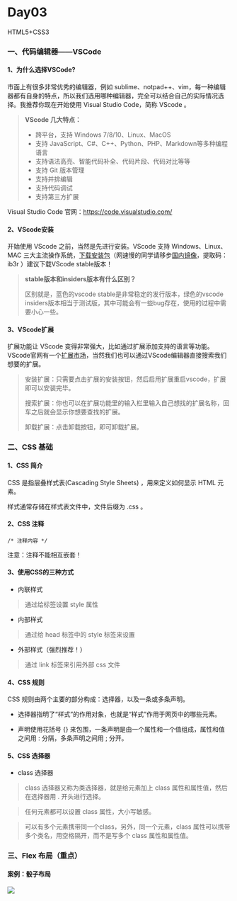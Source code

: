 # Day03
HTML5+CSS3

### 一、代码编辑器——VSCode

#### 1、为什么选择VSCode?

市面上有很多非常优秀的编辑器，例如 sublime、notpad++、vim，每一种编辑器都有自身的特点，所以我们选用哪种编辑器，完全可以结合自己的实际情况选择。我推荐你现在开始使用 Visual Studio Code，简称 VScode 。

> **VScode 几大特点：**
> 
> * 跨平台，支持 Windows 7/8/10、Linux、MacOS
> * 支持 JavaScript、C#、C++、Python、PHP、Markdown等多种编程语言
> * 支持语法高亮、智能代码补全、代码片段、代码对比等等
> * 支持 Git 版本管理
> * 支持并排编辑
> * 支持代码调试
> * 支持第三方扩展

Visual Studio Code 官网：https://code.visualstudio.com/

#### 2、VScode安装

开始使用 VScode 之前，当然是先进行安装。VScode 支持 Windows、Linux、MAC 三大主流操作系统，[下载安装包](https://code.visualstudio.com/)（网速慢的同学请移步[国内镜像](https://pan.baidu.com/s/1n3sKsIeI4-7CbU_LRasd_A)，提取码：ib3r ）建议下载VScode stable版本！

> **stable版本和insiders版本有什么区别？**
> 
> 区别就是，蓝色的vscode stable是非常稳定的发行版本，绿色的vscode insiders版本相当于测试版，其中可能会有一些bug存在，使用的过程中需要小心一些。


#### 3、VScode扩展

扩展功能让 VScode 变得非常强大，比如通过扩展添加支持的语言等功能。VScode官网有一个[扩展市场](https://marketplace.visualstudio.com/vscode)，当然我们也可以通过VScode编辑器直接搜索我们想要的扩展。

> 安装扩展：只需要点击扩展的安装按钮，然后启用扩展重启vscode，扩展即可以安装完毕。
> 
> 搜索扩展：你也可以在扩展功能里的输入栏里输入自己想找的扩展名称，回车之后就会显示你想要查找的扩展。
> 
> 卸载扩展：点击卸载按钮，即可卸载扩展。


### 二、CSS 基础

#### 1、CSS 简介

CSS 是指层叠样式表(Cascading Style Sheets) ，用来定义如何显示 HTML 元素。

样式通常存储在样式表文件中，文件后缀为 .css 。


#### 2、CSS 注释

```
/* 注释内容 */
```

注意：注释不能相互嵌套！

#### 3、使用CSS的三种方式

* 内联样式

> 通过给标签设置 style 属性

* 内部样式

> 通过给 head 标签中的 style 标签来设置

* 外部样式（强烈推荐！）

> 通过 link 标签来引用外部 css 文件


#### 4、CSS 规则

CSS 规则由两个主要的部分构成：选择器，以及一条或多条声明。

* 选择器指明了“样式”的作用对象，也就是“样式”作用于网页中的哪些元素。

* 声明使用花括号 {} 来包围，一条声明是由一个属性和一个值组成，属性和值之间用 : 分隔，多条声明之间用 ; 分开。


#### 5、CSS 选择器

* class 选择器

> class 选择器又称为类选择器，就是给元素加上 class 属性和属性值，然后在选择器用 . 开头进行选择。

> 任何元素都可以设置 class 属性，大小写敏感。

> 可以有多个元素携带同一个class，另外，同一个元素，class 属性可以携带多个类名，用空格隔开，而不是写多个 class 属性和属性值。

### 三、Flex 布局（重点）

#### 案例：骰子布局

<img src="https://github.com/ai-course-team/Day03/blob/master/flex.png">




